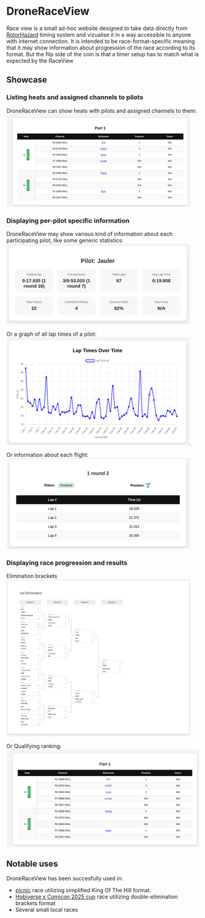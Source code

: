 # DroneRaceView

Race view is a small ad-hoc website designed to take data directly from [RotorHazard](https://rotorhazard.com/) timing system and vizualise it in a way accessible to anyone with internet connection.
It is intended to be race-format-specific meaning that it may show information about progression of the race according to its format.
But the flip side of the coin is that a timer setup has to match what is expected by the RaceView

## Showcase

### Listing heats and assigned channels to pilots

DroneRaceView can show heats with pilots and assigned channels to them:
![A screenshot of heat view](img/heat-view.png)


### Displaying per-pilot specific information

DroneRaceView may show various kind of information about each participating pilot, like some generic statistics:
![Per-pilot stats](img/per-pilot-stats.png)

Or a graph of all lap times of a pilot:
![Lap-times graph](img/lap-time-graph.png)

Or information about each flight:
![Race information](img/flight-info.png)

### Displaying race progression and results

Elimination brackets
![Elimination brackets](img/brackets.png)

Or Qualifying ranking:
![Qualifying ranking](img/qualifiers.png)


## Notable uses

DroneRaceView has been succesfully used in:
- [picnic](https://www.fpvsports.lt/baltosios-vokes-dronu-sodo-trasos-atidarymas) race utilizing simplified King Of The Hill format.
- [Hobiverse x Comicon 2025 cup](https://www.fpvsports.lt/hobiverse-x-comic-con-drone-racing-cup-2025) race utilizing double-elimination brackets format
- Several small local races

